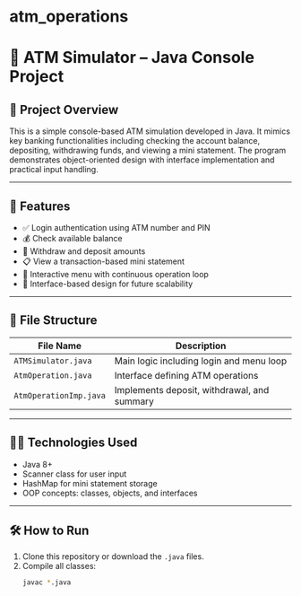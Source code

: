 # atm_operations
# 🏦 ATM Simulator – Java Console Project

## 📌 Project Overview
This is a simple console-based ATM simulation developed in Java. It mimics key banking functionalities including checking the account balance, depositing, withdrawing funds, and viewing a mini statement. The program demonstrates object-oriented design with interface implementation and practical input handling.

---

## 🚀 Features

- ✅ Login authentication using ATM number and PIN
- 💰 Check available balance
- 💸 Withdraw and deposit amounts
- 📋 View a transaction-based mini statement
- 🔁 Interactive menu with continuous operation loop
- 🧩 Interface-based design for future scalability

---

## 📁 File Structure

| File Name             | Description                                |
|-----------------------|--------------------------------------------|
| `ATMSimulator.java`   | Main logic including login and menu loop   |
| `AtmOperation.java`   | Interface defining ATM operations          |
| `AtmOperationImp.java`| Implements deposit, withdrawal, and summary|

---

## 🧑‍💻 Technologies Used

- Java 8+
- Scanner class for user input
- HashMap for mini statement storage
- OOP concepts: classes, objects, and interfaces

---

## 🛠 How to Run

1. Clone this repository or download the `.java` files.
2. Compile all classes:
   ```bash
   javac *.java
